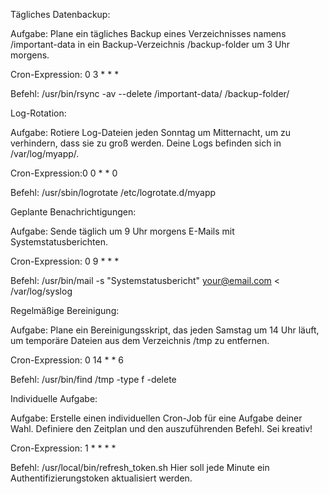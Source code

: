Tägliches Datenbackup:

Aufgabe: Plane ein tägliches Backup eines Verzeichnisses namens /important-data in ein Backup-Verzeichnis /backup-folder um 3 Uhr morgens.

Cron-Expression: 0 3 * * *

Befehl:  /usr/bin/rsync -av --delete /important-data/ /backup-folder/


Log-Rotation:

Aufgabe: Rotiere Log-Dateien jeden Sonntag um Mitternacht, um zu verhindern, dass sie zu groß werden. Deine Logs befinden sich in /var/log/myapp/.

Cron-Expression:0 0 * * 0 

Befehl: /usr/sbin/logrotate /etc/logrotate.d/myapp

Geplante Benachrichtigungen:

Aufgabe: Sende täglich um 9 Uhr morgens E-Mails mit Systemstatusberichten.

Cron-Expression: 0 9 * * * 

Befehl: /usr/bin/mail -s "Systemstatusbericht" your@email.com < /var/log/syslog

Regelmäßige Bereinigung:

Aufgabe: Plane ein Bereinigungsskript, das jeden Samstag um 14 Uhr läuft, um temporäre Dateien aus dem Verzeichnis /tmp zu entfernen.

Cron-Expression: 0 14 * * 6 

Befehl: /usr/bin/find /tmp -type f -delete

Individuelle Aufgabe: 

Aufgabe: Erstelle einen individuellen Cron-Job für eine Aufgabe deiner Wahl. Definiere den Zeitplan und den auszuführenden Befehl. Sei kreativ!

Cron-Expression: 1 * * * * 

Befehl: /usr/local/bin/refresh_token.sh
Hier soll jede Minute ein Authentifizierungstoken aktualisiert werden.


